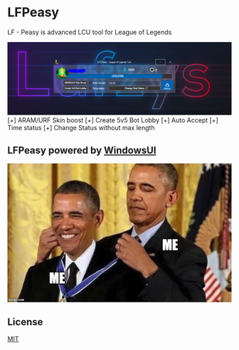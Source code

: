 # LFPeasy
LF - Peasy is advanced LCU tool for League of Legends

![alt text](https://raw.githubusercontent.com/Lufzys/LFPeasy/main/LFPeasy/LFPeasy/screnshot.PNG)
[+] ARAM/URF Skin boost
[+] Create 5v5 Bot Lobby
[+] Auto Accept
[+] Time status
[+] Change Status without max length

## LFPeasy powered by [WindowsUI](https://github.com/lysep-corp/WindowsUI)
![alt text](https://raw.githubusercontent.com/Lufzys/LFPeasy/main/LFPeasy/LFPeasy/570u88.jpg)


## License
[MIT](https://choosealicense.com/licenses/mit/)
